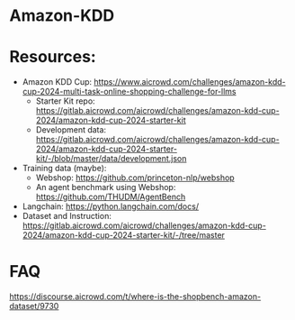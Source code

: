 # Amazon-KDD

# Resources:
- Amazon KDD Cup: https://www.aicrowd.com/challenges/amazon-kdd-cup-2024-multi-task-online-shopping-challenge-for-llms
  - Starter Kit repo: https://gitlab.aicrowd.com/aicrowd/challenges/amazon-kdd-cup-2024/amazon-kdd-cup-2024-starter-kit
  - Development data: https://gitlab.aicrowd.com/aicrowd/challenges/amazon-kdd-cup-2024/amazon-kdd-cup-2024-starter-kit/-/blob/master/data/development.json
- Training data (maybe):
  - Webshop: https://github.com/princeton-nlp/webshop
  - An agent benchmark using Webshop: https://github.com/THUDM/AgentBench
- Langchain: https://python.langchain.com/docs/
- Dataset and Instruction: https://gitlab.aicrowd.com/aicrowd/challenges/amazon-kdd-cup-2024/amazon-kdd-cup-2024-starter-kit/-/tree/master

# FAQ
https://discourse.aicrowd.com/t/where-is-the-shopbench-amazon-dataset/9730
